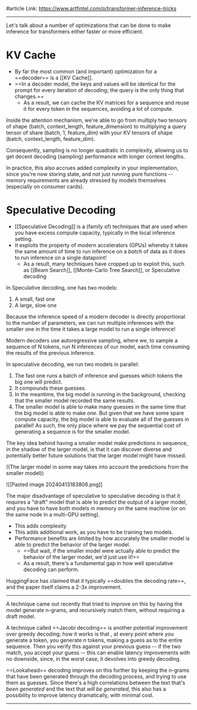 #article 
Link: https://www.artfintel.com/p/transformer-inference-tricks

-----

Let's talk about a number of optimizations that can be done to make inference for transformers either faster or more efficient.

# KV Cache
- By far the most common (and important) optimization for a ==decoder== is a [[KV Cache]].
- ==In a decoder model, the keys and values will be identical for the prompt for every iteration of decoding; the query is the only thing that changes.==
	- As a result, we can cache the KV matrices for a sequence and reuse it for every token in the sequences, avoiding a lot of compute.

Inside the attention mechanism, we're able to go from multiply two tensors of shape (batch, context_length, feature_dimension) to multiplying a query tensor of share (batch, 1, feature_dim) with your KV tensors of shape (batch, context_length, feature_dim).

Consequently, sampling is no longer quadratic in complexity, allowing us to get decent decoding (sampling) performance with longer context lengths.

In practice, this also accrues added complexity in your implementation, since you're now storing state, and not just running pure functions -- memory requirements are already stressed by models themselves (especially on consumer cards).

# Speculative Decoding
- [[Speculative Decoding]] is a (family of) techniques that are used when you have excess compute capacity, typically in the local inference setting.
- It exploits the property of modern accelerators (GPUs) whereby it takes the same amount of time to run inference on a *batch* of data as it does to run inference on a single datapoint!
	- As a result, many techniques have cropped up to exploit this, such as [[Beam Search]], [[Monte-Carlo Tree Search]], or Speculative decoding

In Speculative decoding, one has two models:
1. A small, fast one
2. A large, slow one

Because the inference speed of a modern decoder is directly proportional to the number of parameters, we can run multiple inferences with the smaller one in the time it takes a large model to run a single inference!

Modern decoders use autoregressive sampling, where we, to sample a sequence of N tokens, run N inferences of our model, each time consuming the results of the previous inference. 

In speculative decoding, we run two models in parallel:
1. The fast one runs a batch of inference and guesses which tokens the big one will predict.
2. It compounds these guesses.
3. In the meantime, the big model is running in the background, checking that the smaller model recorded the same results.
4. The smaller model is able to make many guesses in the same time that the big model is able to make *one*. But given that we have some spare compute capacity, the big model is able to evaluate all of the guesses in parallel! As such, the only place where we pay the sequential cost of generating a sequence is for the smaller model.

The key idea behind having a smaller model make predictions in sequence, in the shadow of the larger model, is that it can discover diverse and potentially better future solutions that the larger model might have missed.

((The larger model in some way takes into account the predictions from the smaller model))

![[Pasted image 20240413183806.png]]

The major disadvantage of speculative to speculative decoding is that it requires a "draft" model that is able to predict the output of a larger model, and you have to have both models in memory on the same machine (or on the same node in a multi-GPU setting).
- This adds complexity
- This adds additional work, as you have to be training two models.
- Performance benefits are limited by how accurately the smaller model is able to predict the behavior of the larger model.
	- ==But wait, if the smaller model were actually able to predict the behavior of the larger model, we'd just use it!==
	- As a result, there's a fundamental gap in how well speculative decoding can perform.

HuggingFace has claimed that it typically ==doubles the decoding rate==, and the paper itself claims a 2-3x improvement.


----
A technique came out recently that tried to improve on this by having the model generate n-grams, and recursively match them, without requiring a draft model.

A technique called ==Jacobi decoding== is another potential improvement over greedy decoding; how it works is that , at every point where you generate a token, you generate *n* tokens, making a guess as to the entire sequence. Then you verify this against your previous guess -- if the two match, you accept your guess -- this can enable latency improvements with no downside, since, in the worst case, it devolves into greedy decoding.

==Lookahead== decoding improves on this further by keeping the n-grams that have been generated through the decoding process, and trying to use them as guesses. Since there's a high correlations between the text that's *been generated* and the text that *will be generated*, this also has a possibility to improve latency dramatically, with minimal cost.

-------



